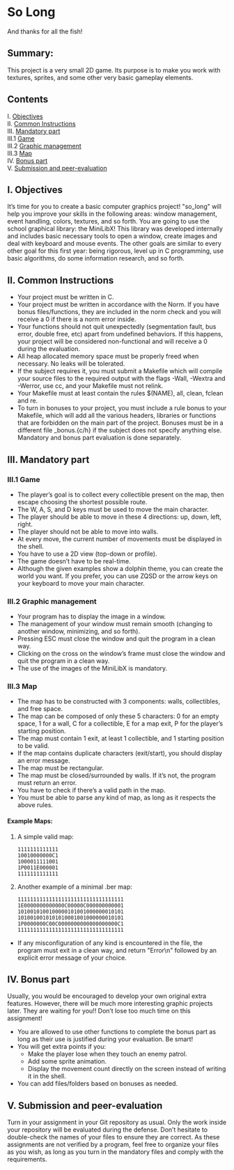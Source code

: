 # So Long
And thanks for all the fish!

## Summary:
This project is a very small 2D game. Its purpose is to make you work with textures, sprites, and some other very basic gameplay elements.

## Contents
I. [Objectives](#ii-objectives)  
II. [Common Instructions](#iii-common-instructions)  
III. [Mandatory part](#iv-mandatory-part)  
  III.1 [Game](#iv1-game)  
  III.2 [Graphic management](#iv2-graphic-management)  
  III.3 [Map](#iv3-map)  
IV. [Bonus part](#v-bonus-part)  
V. [Submission and peer-evaluation](#vii-submission-and-peer-evaluation)

## I. Objectives
It’s time for you to create a basic computer graphics project! "so_long" will help you improve your skills in the following areas: window management, event handling, colors, textures, and so forth. You are going to use the school graphical library: the MiniLibX! This library was developed internally and includes basic necessary tools to open a window, create images and deal with keyboard and mouse events. The other goals are similar to every other goal for this first year: being rigorous, level up in C programming, use basic algorithms, do some information research, and so forth.

## II. Common Instructions
- Your project must be written in C.
- Your project must be written in accordance with the Norm. If you have bonus files/functions, they are included in the norm check and you will receive a 0 if there is a norm error inside.
- Your functions should not quit unexpectedly (segmentation fault, bus error, double free, etc) apart from undefined behaviors. If this happens, your project will be considered non-functional and will receive a 0 during the evaluation.
- All heap allocated memory space must be properly freed when necessary. No leaks will be tolerated.
- If the subject requires it, you must submit a Makefile which will compile your source files to the required output with the flags -Wall, -Wextra and -Werror, use cc, and your Makefile must not relink.
- Your Makefile must at least contain the rules $(NAME), all, clean, fclean and re.
- To turn in bonuses to your project, you must include a rule bonus to your Makefile, which will add all the various headers, libraries or functions that are forbidden on the main part of the project. Bonuses must be in a different file _bonus.{c/h} if the subject does not specify anything else. Mandatory and bonus part evaluation is done separately.

## III. Mandatory part
### III.1 Game
- The player’s goal is to collect every collectible present on the map, then escape choosing the shortest possible route.
- The W, A, S, and D keys must be used to move the main character.
- The player should be able to move in these 4 directions: up, down, left, right.
- The player should not be able to move into walls.
- At every move, the current number of movements must be displayed in the shell.
- You have to use a 2D view (top-down or profile).
- The game doesn’t have to be real-time.
- Although the given examples show a dolphin theme, you can create the world you want. If you prefer, you can use ZQSD or the arrow keys on your keyboard to move your main character.

### III.2 Graphic management
- Your program has to display the image in a window.
- The management of your window must remain smooth (changing to another window, minimizing, and so forth).
- Pressing ESC must close the window and quit the program in a clean way.
- Clicking on the cross on the window’s frame must close the window and quit the program in a clean way.
- The use of the images of the MiniLibX is mandatory.

### III.3 Map
- The map has to be constructed with 3 components: walls, collectibles, and free space.
- The map can be composed of only these 5 characters: 0 for an empty space, 1 for a wall, C for a collectible, E for a map exit, P for the player’s starting position.
- The map must contain 1 exit, at least 1 collectible, and 1 starting position to be valid.
- If the map contains duplicate characters (exit/start), you should display an error message.
- The map must be rectangular.
- The map must be closed/surrounded by walls. If it’s not, the program must return an error.
- You have to check if there’s a valid path in the map.
- You must be able to parse any kind of map, as long as it respects the above rules.

#### Example Maps:
1. A simple valid map:
   ```plaintext
   1111111111111
   10010000000C1
   1000011111001
   1P0011E000001
   1111111111111
   ```

2. Another example of a minimal .ber map:
   ```plaintext
   1111111111111111111111111111111111
   1E0000000000000C00000C000000000001
   1010010100100000101001000000010101
   1010010010101010001001000000010101
   1P0000000C00C0000000000000000000C1
   1111111111111111111111111111111111
   ```

- If any misconfiguration of any kind is encountered in the file, the program must exit in a clean way, and return "Error\n" followed by an explicit error message of your choice.

## IV. Bonus part
Usually, you would be encouraged to develop your own original extra features. However, there will be much more interesting graphic projects later. They are waiting for you!! Don’t lose too much time on this assignment!
- You are allowed to use other functions to complete the bonus part as long as their use is justified during your evaluation. Be smart!
- You will get extra points if you:
  - Make the player lose when they touch an enemy patrol.
  - Add some sprite animation.
  - Display the movement count directly on the screen instead of writing it in the shell.
- You can add files/folders based on bonuses as needed.

## V. Submission and peer-evaluation
Turn in your assignment in your Git repository as usual. Only the work inside your repository will be evaluated during the defense. Don’t hesitate to double-check the names of your files to ensure they are correct. As these assignments are not verified by a program, feel free to organize your files as you wish, as long as you turn in the mandatory files and comply with the requirements.
